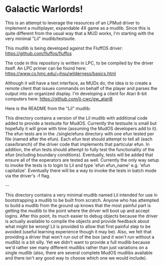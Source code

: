 # Galactic Warlords!

This is an attempt to leverage the resources of an LPMud driver to implement a multiplayer, expandable 4X game as a mudlib.
Since this is quite different from the usual way that a MUD works, I'm starting with the very minimal "Lil" mudlib/testsuite.

This mudlib is being developed against the FluffOS driver: https://github.com/fluffos/fluffos

The code in this repository is written in LPC, to be compiled by the driver itself. An LPC primer can be found here:
https://www.cs.hmc.edu/~jhsu/wilderness/basics.html

Although it will have a text interface, as MUDs do, the idea is to create a remote client that issues commands on behalf of
the player and parses the output into an organized display. I'm developing a client for Atari 8-bit computers here: 
https://github.com/jj-cwc/gw_atari8

Here is the README from the "Lil" mudlib:

This directory contains a version of the Lil mudlib with additional code
added to provide a testsuite for MudOS.  Currently the testsuite is small
but hopefully it will grow with time (assuming the MudOS developers add
to it).  The efun tests are in the ./single/efuns directory with one efun
tested per file (named after the efun).  Each efun test should attempt to tell
all (each case/branch) of the driver code that implements that particular
efun.  In addition, the efun tests should attempt to fully test the
functionality of the efun (including boundary conditions).  Eventually,
tests will be added that ensure all of the eoperators are tested as well.
Currently the only way setup to invoke the tests is to login to Lil
and type 'efun efun_name' e.g. 'efun capitalize'.  Eventually there will
be a way to invoke the tests in batch mode via the driver's -f flag.

--

This directory contains a very minimal mudlib named Lil intended for use in
bootstrapping a mudlib to be built from scratch.  Anyone who has attempted
to build a mudlib from the ground up knows that the most painful part is
getting the mudlib to the point where the driver will boot up and accept
logins.  After this point, its much easier to debug objects because the
driver is actually available to compile the objects and provide feedback
about what might be wrong!  Lil is provided to allow that first painful
step to be avoided (useful learning experience though it may be).  Also,
we felt that providing a driver that won't run out of the box (and it won't
run without a mudlib) is a bit silly.  Yet we didn't want to provide a full
mudlib because we'd rather see many different mudlibs rather than just
variations on a single mudlib (also, there are several complete
MudOS mudlibs available and there isn't any good way to choose which
one we would include).
  
